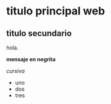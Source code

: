 # titulo principal web

## titulo secundario

hola.

**mensaje en negrita**

*cursiva*

- uno
- dos
- tres

